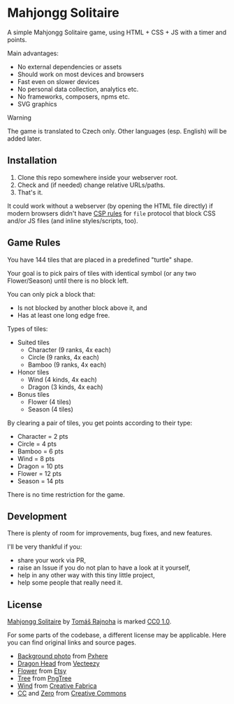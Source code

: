 # Mahjongg Solitaire

A simple Mahjongg Solitaire game, using HTML + CSS + JS with a timer and points.

Main advantages:

- No external dependencies or assets
- Should work on most devices and browsers
- Fast even on slower devices
- No personal data collection, analytics etc.
- No frameworks, composers, npms etc.
- SVG graphics

> [!WARNING]
> The game is translated to Czech only.
> Other languages (esp. English) will be added later.

## Installation

1. Clone this repo somewhere inside your webserver root.
2. Check and (if needed) change relative URLs/paths.
3. That's it.

It could work without a webserver (by opening the HTML file directly) if modern browsers didn't have [CSP rules](https://developer.mozilla.org/en-US/docs/Web/HTTP/Guides/CSP) for `file` protocol that block CSS and/or JS files (and inline styles/scripts, too).

## Game Rules

You have 144 tiles that are placed in a predefined "turtle" shape.

Your goal is to pick pairs of tiles with identical symbol (or any two Flower/Season) until there is no block left.

You can only pick a block that:

- Is not blocked by another block above it, and
- Has at least one long edge free.

Types of tiles:

- Suited tiles
   - Character (9 ranks, 4x each)
   - Circle (9 ranks, 4x each)
   - Bamboo (9 ranks, 4x each)
- Honor tiles
   - Wind (4 kinds, 4x each)
   - Dragon (3 kinds, 4x each)
- Bonus tiles
   - Flower (4 tiles)
   - Season (4 tiles)

By clearing a pair of tiles, you get points according to their type:

- Character = 2 pts
- Circle = 4 pts
- Bamboo = 6 pts
- Wind = 8 pts
- Dragon = 10 pts
- Flower = 12 pts
- Season = 14 pts

There is no time restriction for the game.

## Development

There is plenty of room for improvements, bug fixes, and new features.

I'll be very thankful if you:

- share your work via PR,
- raise an Issue if you do not plan to have a look at it yourself,
- help in any other way with this tiny little project,
- help some people that really need it.

## License

[Mahjongg Solitaire](https://github.com/tommander/mahjongg) by [Tomáš Rajnoha](https://tommander.cz) is marked [CC0 1.0](LICENSE).

For some parts of the codebase, a different license may be applicable. Here you can find original links and source pages.

- [Background photo](https://get.pxhere.com/photo/architecture-bridge-river-jungle-garden-waterway-rainforest-china-rural-area-arch-bridge-leshan-1166576.jpg) from [Pxhere](https://pxhere.com/ko/photo/1166576)
- [Dragon Head](https://www.vecteezy.com/vector-art/10985777-illustration-vector-graphic-of-tribal-head-dragon-perfect-for-tattoo-and-other) from [Vecteezy](https://www.vecteezy.com/free-vector/illustration)
- [Flower](https://i.etsystatic.com/27648046/r/il/f03932/3078086523/il_fullxfull.3078086523_fg5n.jpg) from [Etsy](https://www.etsy.com/listing/1005341539/flower-svg-flower-silhouette-svg-flower)
- [Tree](https://png.pngtree.com/png-clipart/20191121/original/pngtree-vector-of-black-tree-silhouette-png-image_5107617.jpg) from [PngTree](https://th.pngtree.com/freepng/vector-of-black-tree-silhouette_5107617.html)
- [Wind](https://www.creativefabrica.com/wp-content/uploads/2022/09/26/1664194038/Wind.jpg) from [Creative Fabrica](https://www.creativefabrica.com/product/wind-79/)
- [CC](https://mirrors.creativecommons.org/presskit/icons/cc.svg) and [Zero](https://mirrors.creativecommons.org/presskit/icons/zero.svg) from [Creative Commons](https://creativecommons.org/chooser/)